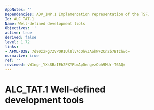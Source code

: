 ```yaml
---
AppNotes: ''
Dependencies: ADV_IMP.1 Implementation representation of the TSF.
Id: ALC_TAT.1
Name: Well-defined development tools
Objectives: ''
active: true
derived: false
level: 1.72
links:
- AFML-038: 7d90zzFg7ZVPQRIUlUlvKcQhvJAohWF2Cn2b7BTzhwc=
normative: true
ref: ''
reviewed: vW1ng-_YXsSBaIEh2PXYPbmApDengvzObh9MUr-T6AQ=
---
```


# ALC_TAT.1 Well-defined development tools